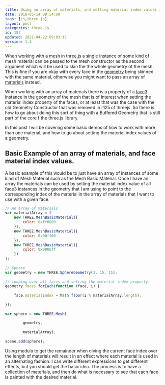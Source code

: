 ```yaml
---
title: Using an array of materials, and setting material index values in three.js
date: 2018-05-14 09:54:00
tags: [js,three.js]
layout: post
categories: three.js
id: 187
updated: 2021-04-22 09:03:15
version: 1.4
---
```


When working with a [mesh](/2018/05/04/threejs-mesh/) in [three.js](https://threejs.org/) a single instance of some kind of mesh material can be passed to the mesh constructor as the second argument which will be used to skin the the whole geometry of the mesh. This is fine if you are okay with every face in the [geometry](/2018/04/14/threejs-geometry/) being skinned with the same material, otherwise you might want to pass an array of [materials](/2018/04/30/threejs-materials/) instead. 

When working with an array of materials there is a property of a [face3](/2018/05/11/threejs-face3/) instance in the geometry of the mesh that is of interest when setting the material index property of the faces, or at least that was the case with the old Geometry Constructor that was removed in r125 of threejs. So there is how to go about doing this sort of thing with a Buffered Geometry that is still part of the core f the three.js library.

In this post I will be covering some basic demos of how to work with more than one material, and how to go about setting the material index values of a geometry.

<!-- more -->

## Basic Example of an array of materials, and face material index values.

A basic example of this would be to just have an array of instances of some kind of Mesh Material such as the Mesh Basic Material. Once I have an array the materials can be used by setting the material index value of all face3 instances in the geometry that I am using to point to the corresponding index of the material in the array of materials that I want to use with a given face.

```js
// An array of Materials
var materialArray = [
    new THREE.MeshBasicMaterial({
        color: 0xff0000
    }),
    new THREE.MeshBasicMaterial({
        color: 0x00ff00
    }),
    new THREE.MeshBasicMaterial({
        color: 0x0000ff
    })
];
 
// Sphere
var geometry = new THREE.SphereGeometry(1, 15, 15);
 
// looping over all faces and setting the material index property
geometry.faces.forEach(function (face, i) {
 
    face.materialIndex = Math.floor(i % materialArray.length);
 
});
 
var sphere = new THREE.Mesh(
 
        geometry,
 
        materialArray);
 
scene.add(sphere);
```

Using modulo to get the remainder when diving the current face index over the length of materials will result in an effect where each material is used in an alternating fashion. I can write different expressions to get different effects, but you should get the basic idea. The process is to have a collection of materials, and then do what is necessary to see that each face is painted with the desired material.
